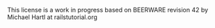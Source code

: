 This license is a work in progress based on BEERWARE revision 42 by Michael Hartl at railstutorial.org
